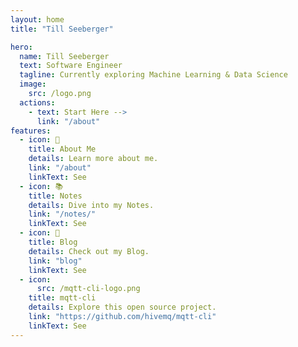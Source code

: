 ```yaml
---
layout: home
title: "Till Seeberger"

hero:
  name: Till Seeberger
  text: Software Engineer
  tagline: Currently exploring Machine Learning & Data Science 
  image:
    src: /logo.png
  actions:
    - text: Start Here -->
      link: "/about"
features:
  - icon: 👤
    title: About Me
    details: Learn more about me.
    link: "/about"
    linkText: See
  - icon: 📚
    title: Notes
    details: Dive into my Notes.
    link: "/notes/"
    linkText: See
  - icon: 📝
    title: Blog
    details: Check out my Blog.
    link: "blog"
    linkText: See
  - icon:
      src: /mqtt-cli-logo.png
    title: mqtt-cli
    details: Explore this open source project.
    link: "https://github.com/hivemq/mqtt-cli"
    linkText: See
---
```


<style>
:root {
  --vp-home-hero-name-color: transparent;
  --vp-home-hero-name-background: -webkit-linear-gradient(-45deg, #344e41, #588157, #a3b18a);

  --vp-home-hero-image-background-image: linear-gradient(-45deg, #344e41, #588157, #a3b18a);
  --vp-home-hero-image-filter: blur(40px);
}


@media (min-width: 640px) {
  :root {
    --vp-home-hero-image-filter: blur(56px);
  }
}

@media (min-width: 960px) {
  :root {
    --vp-home-hero-image-filter: blur(72px);
  }
}

</style>
